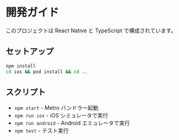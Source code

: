 # 開発ガイド

このプロジェクトは React Native と TypeScript で構成されています。

## セットアップ

```bash
npm install
cd ios && pod install && cd ..
```

## スクリプト

- `npm start` - Metro バンドラー起動
- `npm run ios` - iOS シミュレータで実行
- `npm run android` - Android エミュレータで実行
- `npm test` - テスト実行
